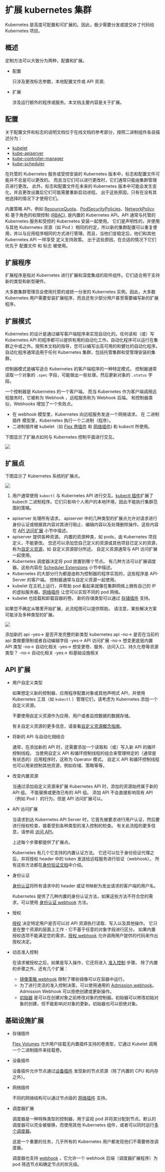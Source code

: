 # 扩展 kubernetes 集群
Kubernetes 是高度可配置和可扩展的。因此，极少需要分发或提交补丁代码给 Kubernetes 项目。
## 概述
定制方法可以大致分为两种，配置和扩展。

- 配置 

	只涉及更改标志参数，本地配置文件或 API 资源; 
- 扩展 

	涉及运行额外的程序或服务。本文档主要内容是关于扩展。

## 配置
关于配置文件和标志的说明文档位于在线文档的参考部分，按照二进制组件各自描述分为：

- [kubelet](https://k8smeetup.github.io/docs/admin/kubelet/)
- [kube-apiserver](https://k8smeetup.github.io/docs/admin/kube-apiserver/)
- [kube-controller-manager](https://k8smeetup.github.io/docs/admin/kube-controller-manager/)
- [kube-scheduler](https://k8smeetup.github.io/docs/admin/kube-scheduler/)

在托管的 Kubernetes 服务或受控安装的 Kubernetes 版本中，标志和配置文件可能并不总是可以更改的。 而且当它们可以进行更改时，它们通常只能由集群管理员进行更改。 此外，标志和配置文件在未来的 Kubernetes 版本中可能会发生变化，并且更改设置后它们可能需要重新启动进程。 出于这些原因，只有在没有其他选择的情况下才使用它们。

内置策略 API，例如 [ResourceQuota](https://k8smeetup.github.io/docs/concepts/policy/resource-quotas/)、[PodSecurityPolicies](https://k8smeetup.github.io/docs/concepts/policy/pod-security-policy/)、[NetworkPolicy](https://k8smeetup.github.io/docs/concepts/services-networking/network-policies/) 和 基于角色的权限控制 ([RBAC](https://k8smeetup.github.io/docs/admin/authorization/rbac/)), 是内置的 Kubernetes API。API 通常与托管的 Kubernetes 服务和受控的 Kubernetes 安装一起使用。 它们是声明性的，并使用与其他 Kubernetes 资源（如 Pod ）相同的约定，所以新的集群配置可以重复使用，并以与应用程序相同的方式进行管理。而且，当他们变稳定后，他们和其他Kubernetes API 一样享受 定义支持政策。 出于这些原因，在合适的情况下它们优先于 配置文件 和 标志 被使用。

## 扩展程序
扩展程序是指对 Kubernetes 进行扩展和深度集成的软件组件。它们适合用于支持新的类型和新型硬件。

大多数集群管理员会使用托管的或统一分发的 Kubernetes 实例。因此，大多数 Kubernetes 用户需要安装扩展程序，而且还有少部分用户甚至需要编写新的扩展程序。
## 扩展模式
Kubernetes 的设计是通过编写客户端程序来实现自动化的。任何读和（或）写 Kubernetes API 的程序都可以提供有用的自动化工作。自动化程序可以运行在集群之中或之外。按照本文档的指导，您可以编写出高可用的和健壮的自动化程序。自动化程序通常适用于任何 Kubernetes 集群，包括托管集群和受管理安装的集群。

控制器模式是编写适合 Kubernetes 的客户端程序的一种特定模式。 控制器通常读取一个对象的 `.spec` 字段，可能做出一些处理，然后更新对象的 `.status` 字段。

一个控制器是 Kubernetes 的一个客户端。 而当 Kubernetes 作为客户端调用远程服务时，它被称为 Webhook ，远程服务称为 Webhook 后端。 和控制器类似，Webhooks 增加了一个失败点。

- 在 webhook 模型里，Kubernetes 向远程服务发送一个网络请求。 在 二进制插件 模型里，Kubernetes 执行一个二进制（程序）。 
- 二进制插件被 kubelet（如 [Flex 卷插件](https://github.com/kubernetes/community/blob/master/contributors/devel/flexvolume.md) 和 [网络插件](https://k8smeetup.github.io/docs/concepts/cluster-administration/network-plugins/)) 和 kubectl 所使用。

下图显示了扩展点如何与 Kubernetes 控制平面进行交互。

![](./pic/extend1.png)

## 扩展点
下图显示了 Kubernetes 系统的扩展点。

![](./pic/extend2.png)

1. 用户通常使用 `kubectl` 与 Kubernetes API 进行交互。[kubectl 插件](https://k8smeetup.github.io/docs/concepts/overview/extending/docs/tasks/extend-kubectl/kubectl-plugins)扩展了 kubectl 二进制程序。它们只影响个人用户的本地环境，因此不能执行集群范围的策略。
- apiserver 处理所有请求。 apiserver 中的几种类型的扩展点允许对请求进行身份认证或根据其内容对其进行阻止、编辑内容以及处理删除操作。这些内容在 [API 访问扩展](https://k8smeetup.github.io/docs/concepts/overview/extending/docs/concepts/overview/extending#api-%E8%AE%BF%E9%97%AE%E6%89%A9%E5%B1%95) 小节中描述。
- apiserver 提供各种资源。 内置的资源种类，如 pods，由 Kubernetes 项目定义，不能更改。 您还可以添加您自己定义的资源或其他项目已定义的资源，称为[自定义资源](https://k8smeetup.github.io/docs/concepts/overview/extending/docs/concepts/overview/extending#%E7%94%A8%E6%88%B7%E8%87%AA%E5%AE%9A%E4%B9%89%E7%B1%BB%E5%9E%8B)，如 自定义资源部分所述。 自定义资源通常与 API 访问扩展一起使用。
- Kubernetes 调度器决定将 pod 放置到哪个节点。 有几种方法可以扩展调度器。这些内容在 [Scheduler Extensions](https://k8smeetup.github.io/docs/concepts/overview/extending/docs/concepts/overview/extending#%E8%B0%83%E5%BA%A6%E5%99%A8%E6%89%A9%E5%B1%95) 小节中描述。
- Kubernetes 的大部分行为都是由称为控制器的程序实现的，这些程序是 API-Server 的客户端。 控制器通常与自定义资源一起使用。
- kubelet 在主机上运行，并帮助 pod 看起来就像在集群网络上拥有自己的 IP 的虚拟服务器。[网络插件](https://k8smeetup.github.io/docs/concepts/overview/extending/docs/concepts/overview/extending#%E7%BD%91%E7%BB%9C%E6%8F%92%E4%BB%B6) 让您可以实现不同的 pod 网络。
- kubelet 也挂载和卸载容器的卷。 新的存储类型可以通过 [存储插件](https://k8smeetup.github.io/docs/concepts/overview/extending/docs/concepts/overview/extending#%E5%AD%98%E5%82%A8%E6%8F%92%E4%BB%B6) 支持。

如果您不确定从哪里开始扩展，此流程图可以提供帮助。 请注意，某些解决方案可能涉及多种类型的扩展。

![](./pic/extend3.png)

添加新的 api 
	-yes-> 是否开发完整的新类型 kubernetes api 
		-no-> 是否在当前的 api 类做要限制或者自动编辑字段 
			-yes-> API 访问扩展
			-no-> 想变更底层内置 API 类型
				-no-> 自动化相关
				-yes-> 想变更卷、服务、访问入口、持久化卷等资源类型？
					-no-> 自动化相关
					-yes->	和基础设施相关

## API 扩展
- 用户自定义类型

	如果想定义新的控制器、应用程序配置对象或其他声明式 API，并使用 Kubernetes 工具（如 `kubectl` ）管理它们，请考虑为 Kubernetes 添加一个自定义资源。

	不要使用自定义资源作为应用、用户或者监控数据的数据存储。

	有关自定义资源的更多信息，请查看[自定义资源概念指南](https://k8smeetup.github.io/docs/concepts/api-extension/custom-resources.md)。
- 将新的 API 与自动化相结合

	通常，在添加新的 API 时，还需要添加一个读取和（或）写入新 API 的循环控制线程。 当使用自定义 API 和循环控制线程的组合来管理特定的（通常是有状态的）应用程序时，这称为 Operator 模式。 自定义 API 和循环控制线程也可以用来控制其他资源，例如存储、策略等等。
- 改变内置资源
	
	当通过添加自定义资源来扩展 Kubernetes API 时，添加的资源始终属于新的 API 组。 不能替换或更改已有的 API 组。 添加 API 不会直接影响现有 API（例如 Pod ）的行为，但是 API 访问扩展可以。
- API 访问扩展

	当请求到达 Kubernetes API Server 时，它首先被要求进行用户认证，然后要进行授权检查，接着受到各种类型的准入控制的检查。 有关此流程的更多信息，请参阅 [访问 API](https://k8smeetup.github.io/docs/admin/accessing-the-api/)。

	上述每个步骤都提供了扩展点。

	Kubernetes 有几个它支持的内置认证方法。 它还可以位于身份验证代理之后，并将授权 header 中的 token 发送给远程服务进行验证（webhook）。 所有这些方法都在[身份验证文档](https://k8smeetup.github.io/docs/admin/authentication/)中介绍。
- 身份认证

	[身份认证](https://k8smeetup.github.io/docs/admin/authentication)将所有请求中的 header 或证书映射为发出请求的客户端的用户名。

	Kubernetes 提供了几种内置的身份认证方法，如果这些方法不符合您的需求，可以使用 [身份认证 webhook](https://k8smeetup.github.io/docs/admin/authentication/#webhook-token-authentication) 方法。
- 授权
 
	[授权](https://k8smeetup.github.io/docs/admin/authorization/webhook/) 决定特定用户是否可以对 API 资源执行读取、写入以及其他操作。 它只是在整个资源的层面上工作 - 它不基于任意的对象字段进行区分。 如果内置授权选项不能满足您的需求，[授权 webhook](https://k8smeetup.github.io/docs/admin/authorization/webhook/) 允许调用用户提供的代码来作出授权决定。
- 动态准入控制

	在请求被授权之后，如果是写入操作，它还将进入 [准入控制](https://k8smeetup.github.io/docs/admin/admission-controllers/) 步骤。 除了内置的步骤之外，还有几个扩展：

	- [镜像策略 webhook](https://k8smeetup.github.io/docs/admin/admission-controllers/#imagepolicywebhook) 限制了哪些镜像可以在容器中运行。
	- 为了进行灵活的准入控制决策，可以使用通用的 [Admission webhook](https://k8smeetup.github.io/docs/admin/extensible-admission-controllers/#external-admission-webhooks)。 Admission Webhook 可以拒绝创建或更新操作。
	- [初始器](https://k8smeetup.github.io/docs/admin/extensible-admission-controllers/#initializers) 是可以在创建对象之前修改对象的控制器。初始器可以修改初始对象的创建，但不能影响对对象的更新。初始器也可以拒绝对象。

## 基础设施扩展
- 存储插件

	[Flex Volumes](https://github.com/kubernetes/community/blob/master/contributors/design-proposals/storage/flexvolume-deployment.md) 允许用户挂载无内置插件支持的卷类型，它通过 Kubelet 调用一个二进制插件来挂载卷。
- 设备插件

	设备插件允许节点通过[设备插件](https://k8smeetup.github.io/docs/concepts/cluster-administration/device-plugins/) 发现新的节点资源（除了内置的 CPU 和内存之外）。
- 网络插件

	不同的网络结构可以通过节点级的 [网络插件](https://k8smeetup.github.io/docs/admin/network-plugins/) 支持。
- 调度器扩展
 
	调度器是一种特殊类型的控制器，用于监视 pod 并将其分配到节点。默认的调度器可以完全被替换，而使用其他 Kubernetes 组件，或者可以同时运行[多个调度器](https://k8smeetup.github.io/docs/tasks/administer-cluster/configure-multiple-schedulers/)。

	这是一个重要的任务，几乎所有的 Kubernetes 用户都发现他们不需要修改调度器。

	调度器也支持 [webhook](https://github.com/kubernetes/community/blob/master/contributors/design-proposals/scheduling/scheduler_extender.md) ，它允许一个 webhook 后端（调度器扩展程序）为 pod 筛选节点和确定节点的优先级。



										



	

